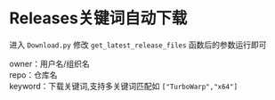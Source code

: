 # Releases关键词自动下载

进入 `Download.py` 修改 `get_latest_release_files` 函数后的参数运行即可

owner：用户名/组织名  
repo：仓库名  
keyword：下载关键词,支持多关键词匹配如 `["TurboWarp","x64"]`